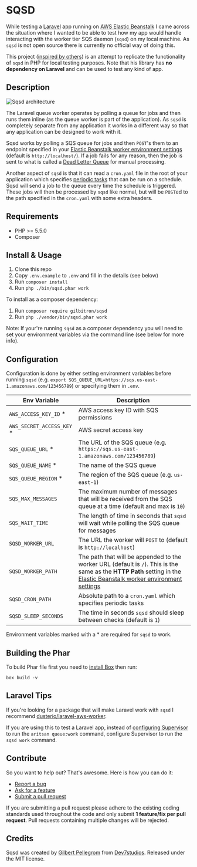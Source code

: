 # SQSD

While testing a [Laravel](https://laravel.com) app running on [AWS Elastic Beanstalk](https://aws.amazon.com/elasticbeanstalk/) I came across the situation where I wanted to be able to test how my app would handle interacting with the worker tier SQS daemon (`sqsd`) on my local machine. As `sqsd` is not open source there is currently no official way of doing this.

This project ([inspired by others](https://github.com/proofme/sqsd)) is an attempt to replicate the functionality of `sqsd` in PHP for local testing purposes. Note that his library has **no dependency on Laravel** and can be used to test any kind of app.

## Description

![Sqsd architecture](https://cloud.githubusercontent.com/assets/203882/25480291/1719d8ca-2b40-11e7-8a2c-37831e59559c.png)

The Laravel queue worker operates by polling a queue for jobs and then runs them inline (as the queue worker is part of the application). As `sqsd` is completely separate from any application it works in a different way so that any application can be designed to work with it.

Sqsd works by polling a SQS queue for jobs and then `POST`'s them to an endpoint specified in your [Elastic Beanstalk worker environment settings](http://docs.aws.amazon.com/elasticbeanstalk/latest/dg/using-features-managing-env-tiers.html#using-features-managing-env-tiers-worker-settings) (default is `http://localhost/`). If a job fails for any reason, then the job is sent to what is called a [Dead Letter Queue](http://docs.aws.amazon.com/elasticbeanstalk/latest/dg/using-features-managing-env-tiers.html#worker-deadletter) for manual processing.

Another aspect of `sqsd` is that it can read a `cron.yaml` file in the root of your application which specifies [periodic tasks](http://docs.aws.amazon.com/elasticbeanstalk/latest/dg/using-features-managing-env-tiers.html#worker-periodictasks) that can be run on a schedule. Sqsd will send a job to the queue every time the schedule is triggered. These jobs will then be processed by `sqsd` like normal, but will be `POST`ed to the path specified in the `cron.yaml` with some extra headers.

## Requirements

* PHP >= 5.5.0
* Composer

## Install & Usage

1. Clone this repo
1. Copy `.env.example` to `.env` and fill in the details (see below)
1. Run `composer install`
1. Run `php ./bin/sqsd.phar work`

To install as a composer dependency:

1. Run `composer require gilbitron/sqsd`
1. Run `php ./vendor/bin/sqsd.phar work`

Note: If your're running `sqsd` as a composer dependency you will need to set your environment variables via the command line (see below for more info).

## Configuration

Configuration is done by either setting environment variables before running `sqsd` (e.g. `export SQS_QUEUE_URL=https://sqs.us-east-1.amazonaws.com/123456789`) or specifying them in `.env`.

| Env Variable | Description |
| --- | --- |
| `AWS_ACCESS_KEY_ID` * | AWS access key ID with SQS permissions |
| `AWS_SECRET_ACCESS_KEY` * | AWS secret access key |
| `SQS_QUEUE_URL` * | The URL of the SQS queue (e.g. `https://sqs.us-east-1.amazonaws.com/123456789`) |
| `SQS_QUEUE_NAME` * | The name of the SQS queue |
| `SQS_QUEUE_REGION` * | The region of the SQS queue (e.g. `us-east-1`) |
| `SQS_MAX_MESSAGES` | The maximum number of messages that will be received from the SQS queue at a time (default and max is `10`) |
| `SQS_WAIT_TIME` | The length of time in seconds that `sqsd` will wait while polling the SQS queue for messages |
| `SQSD_WORKER_URL` | The URL the worker will `POST` to (default is `http://localhost`) |
| `SQSD_WORKER_PATH` | The path that will be appended to the worker URL (default is `/`). This is the same as the **HTTP Path** setting in the [Elastic Beanstalk worker environment settings](http://docs.aws.amazon.com/elasticbeanstalk/latest/dg/using-features-managing-env-tiers.html#using-features-managing-env-tiers-worker-settings) |
| `SQSD_CRON_PATH` | Absolute path to a `cron.yaml` which specifies periodic tasks |
| `SQSD_SLEEP_SECONDS` | The time in seconds `sqsd` should sleep between checks (default is `1`) |

Environment variables marked with a * are required for `sqsd` to work.

## Building the Phar

To build Phar file first you need to [install Box](https://github.com/box-project/box2) then run:

```
box build -v
```

## Laravel Tips

If you're looking for a package that will make Laravel work with `sqsd` I recommend [dusterio/laravel-aws-worker](https://github.com/dusterio/laravel-aws-worker).

If you are using this to test a Laravel app, instead of [configuring Supervisor](https://laravel.com/docs/5.4/queues#supervisor-configuration) to run the `aritsan queue:work` command, configure Supervisor to run the `sqsd work` command.

## Contribute

So you want to help out? That's awesome. Here is how you can do it:

* [Report a bug](https://github.com/gilbitron/sqsd/issues)
* [Ask for a feature](https://github.com/gilbitron/sqsd/issues)
* [Submit a pull request](https://github.com/gilbitron/sqsd/pulls)

If you are submitting a pull request please adhere to the existing coding standards used throughout the code
and only submit **1 feature/fix per pull request**. Pull requests containing multiple changes will be rejected.

## Credits

Sqsd was created by [Gilbert Pellegrom](http://gilbert.pellegrom.me) from
[Dev7studios](http://dev7studios.co). Released under the MIT license.
